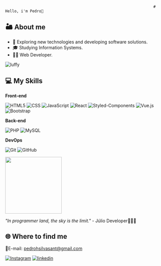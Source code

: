                                                                       # Hello, i'm Pedro👋

## 🏜️ About me

- 🤔 Exploring new technologies and developing software solutions.
- 🎓 Studying Information Systems.
- 👨‍💻 Web Developer.

![luffy](https://github.com/pedrohsilvah/pedrohsilvah/assets/124065912/6ae24a71-44a4-43b6-8513-0311a63dd745)

## 💻 My Skills

**Front-end**

![HTML5](https://img.shields.io/badge/-HTML5-333333?style=flat&logo=HTML5)
![CSS](https://img.shields.io/badge/-CSS-333333?style=flat&logo=CSS3&logoColor=1572B6)
![JavaScript](https://img.shields.io/badge/-JavaScript-333333?style=flat&logo=javascript)
![React](https://img.shields.io/badge/-React-333333?style=flat&logo=react)
![Styled-Components](https://img.shields.io/badge/styled--components-DB7093?style=flat&logo=styled-components&logoColor=white)
![Vue.js](https://img.shields.io/badge/Vue.js-35495E?style=flat&logo=vue.js&logoColor=4FC08D)
![Bootstrap](https://img.shields.io/badge/Bootstrap-563D7C?style=flat&logo=bootstrap&logoColor=white)

**Back-end**

![PHP](https://img.shields.io/badge/PHP-777BB4?style=flat&logo=php&logoColor=white)
![MySQL](https://img.shields.io/badge/-MySQL-333333?style=flat&logo=mysql)

**DevOps**

![Git](https://img.shields.io/badge/-Git-333333?style=flat&logo=git)
![GitHub](https://img.shields.io/badge/-GitHub-333333?style=flat&logo=github)

<div>
  <img height="180em" src="https://github-readme-stats.vercel.app/api/top-langs/?username=pedrohsilvah&layout=compact&langs_count=16&theme=dracula"/>
</div>

*"In programmer land, the sky is the limit."* - Júlio Developer🚀👨‍💻

## 🌐 Where to find me

📧E-mail: pedrohsilvasant@gmail.com

[![Instagram](https://img.shields.io/badge/Instagram-E4405F?style=flat&logo=instagram&logoColor=white)](https://www.instagram.com/pedro_h345/)
[![linkedin](https://img.shields.io/badge/LinkedIn-0077B5?style=flat&logo=linkedin&logoColor=white)](https://www.linkedin.com/in/pedrohsilvah/)
